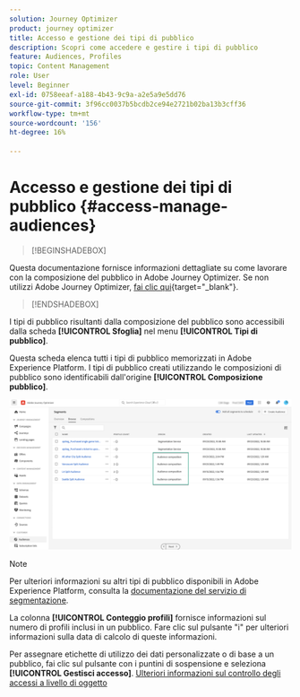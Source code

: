 ```yaml
---
solution: Journey Optimizer
product: journey optimizer
title: Accesso e gestione dei tipi di pubblico
description: Scopri come accedere e gestire i tipi di pubblico
feature: Audiences, Profiles
topic: Content Management
role: User
level: Beginner
exl-id: 0758eeaf-a188-4b43-9c9a-a2e5a9e5dd76
source-git-commit: 3f96cc0037b5bcdb2ce94e2721b02ba13b3cff36
workflow-type: tm+mt
source-wordcount: '156'
ht-degree: 16%

---
```


# Accesso e gestione dei tipi di pubblico {#access-manage-audiences}

>[!BEGINSHADEBOX]

Questa documentazione fornisce informazioni dettagliate su come lavorare con la composizione del pubblico in Adobe Journey Optimizer. Se non utilizzi Adobe Journey Optimizer, [fai clic qui](https://experienceleague.adobe.com/docs/experience-platform/segmentation/ui/audience-composition.html?lang=it){target="_blank"}.

>[!ENDSHADEBOX]

I tipi di pubblico risultanti dalla composizione del pubblico sono accessibili dalla scheda **[!UICONTROL Sfoglia]** nel menu **[!UICONTROL Tipi di pubblico]**.

Questa scheda elenca tutti i tipi di pubblico memorizzati in Adobe Experience Platform. I tipi di pubblico creati utilizzando le composizioni di pubblico sono identificabili dall&#39;origine **[!UICONTROL Composizione pubblico]**.

![](assets/audiences-list.png)

>[!NOTE]
>
>Per ulteriori informazioni su altri tipi di pubblico disponibili in Adobe Experience Platform, consulta la [documentazione del servizio di segmentazione](https://experienceleague.adobe.com/docs/experience-platform/segmentation/ui/overview.html?lang=it).

La colonna **[!UICONTROL Conteggio profili]** fornisce informazioni sul numero di profili inclusi in un pubblico. Fare clic sul pulsante &quot;i&quot; per ulteriori informazioni sulla data di calcolo di queste informazioni.

Per assegnare etichette di utilizzo dei dati personalizzate o di base a un pubblico, fai clic sul pulsante con i puntini di sospensione e seleziona **[!UICONTROL Gestisci accesso]**. [Ulteriori informazioni sul controllo degli accessi a livello di oggetto](../administration/object-based-access.md)

<!--
-edit an audience?
-->
